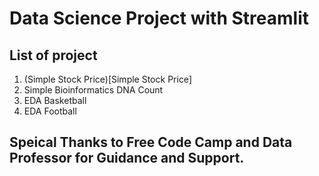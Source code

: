 # Data Science Project with Streamlit

## List of project 
1. (Simple Stock Price)[Simple Stock Price]
2. Simple Bioinformatics DNA Count
3. EDA Basketball
4. EDA Football


## Speical Thanks to Free Code Camp and Data Professor for Guidance and Support.


